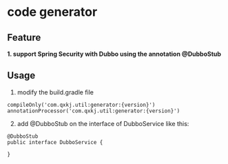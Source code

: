 # code generator

## Feature

**1. support Spring Security with Dubbo using the annotation @DubboStub**


## Usage

1. modify the build.gradle file

```
compileOnly('com.qxkj.util:generator:{version}')
annotationProcessor('com.qxkj.util:generator:{version}')
```

2. add @DubboStub on the interface of DubboService like this:

```
@DubboStub
public interface DubboService {

}
```